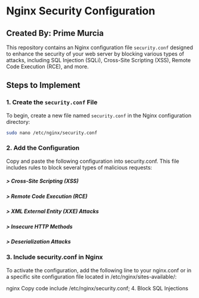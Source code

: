 # Nginx Security Configuration

## Created By: Prime Murcia

This repository contains an Nginx configuration file `security.conf` designed to enhance the security of your web server by blocking various types of attacks, including SQL Injection (SQLi), Cross-Site Scripting (XSS), Remote Code Execution (RCE), and more.

## Steps to Implement

### 1. Create the `security.conf` File

To begin, create a new file named `security.conf` in the Nginx configuration directory:

```bash
sudo nano /etc/nginx/security.conf
```

### 2. Add the Configuration

Copy and paste the following configuration into security.conf. This file includes rules to block several types of malicious requests:

##### > Cross-Site Scripting (XSS)
##### > Remote Code Execution (RCE)
##### > XML External Entity (XXE) Attacks
##### > Insecure HTTP Methods
##### > Deserialization Attacks

### 3. Include security.conf in Nginx
To activate the configuration, add the following line to your nginx.conf or in a specific site configuration file located in /etc/nginx/sites-available/:

nginx
Copy code
include /etc/nginx/security.conf;
4. Block SQL Injections
